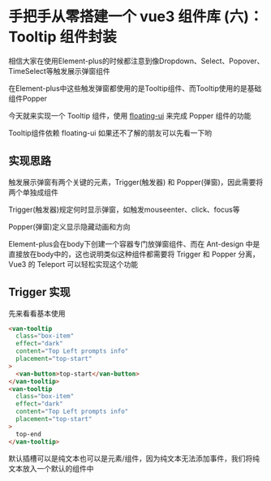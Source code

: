 # 手把手从零搭建一个 vue3 组件库 (六)：Tooltip 组件封装

相信大家在使用Element-plus的时候都注意到像Dropdown、Select、Popover、TimeSelect等触发展示弹窗组件

在Element-plus中这些触发弹窗都使用的是Tooltip组件、而Tooltip使用的是基础组件Popper

今天就来实现一个 Tooltip 组件，使用 [floating-ui](https://github.com/floating-ui/floating-ui) 来完成 Popper 组件的功能

Tooltip组件依赖 floating-ui 如果还不了解的朋友可以先看一下哟

## 实现思路

触发展示弹窗有两个关键的元素，Trigger(触发器) 和 Popper(弹窗)，因此需要将两个单独成组件

Trigger(触发器)规定何时显示弹窗，如触发mouseenter、click、focus等

Popper(弹窗)定义显示隐藏动画和方向

Element-plus会在body下创建一个容器专门放弹窗组件、而在 Ant-design 中是直接放在body中的，这也说明类似这种组件都需要将 Trigger 和 Popper 分离，Vue3 的 Teleport 可以轻松实现这个功能


## Trigger 实现

先来看看基本使用
```html
<van-tooltip
  class="box-item"
  effect="dark"
  content="Top Left prompts info"
  placement="top-start"
>
  <van-button>top-start</van-button>
</van-tooltip>
<van-tooltip
  class="box-item"
  effect="dark"
  content="Top Left prompts info"
  placement="top-start"
>
  top-end
</van-tooltip>
```

默认插槽可以是纯文本也可以是元素/组件，因为纯文本无法添加事件，我们将纯文本放入一个默认的组件中

